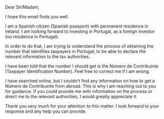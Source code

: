 Dear Sir/Madam,

I hope this email finds you well.

I am a Spanish citizen (Spanish passport) with permanent residence in Ireland. I am looking forward to investing in Portugal, as a foreign investor (no residence in Portugal).

In order to do that, I am trying to understand the process of obtaining the number that identifies taxpayers in Portugal, to be able to declare the relevant information to the tax authorities.

I have been told that the number I should get is the Número de Contribuinte (Taxpayer Identification Number). Feel free to correct me if I am wrong.

I have searched online, but I couldn't find any information on how to get a Número de Contribuinte from abroad. This is why I am reaching out to you for guidance. If you could provide me with information on the process or direct me to the relevant authorities, I would greatly appreciate it.

Thank you very much for your attention to this matter. I look forward to your response and any help you can provide.